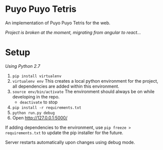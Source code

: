 # Puyo Puyo Tetris

An implementation of Puyo Puyo Tetris for the web.

*Project is broken at the moment, migrating from angular to react...*

# Setup

*Using Python 2.7*

1. `pip install virtualenv`
2. `virtualenv env` This creates a local python environment for the project, all dependencies are added within this environment.
3. `source env/bin/activate` The environment should always be on while developing in the repo.
	* `deactivate` to stop
4. `pip install -r requirements.txt`
5. `python run.py debug`
6. Open http://127.0.0.1:5000/

If adding dependencies to the environment, use `pip freeze > requirements.txt` to update the pip installer for the future.

Server restarts automatically upon changes using debug mode.